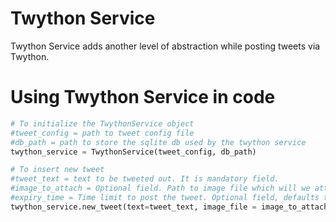 Twython Service
===============
Twython Service adds another level of abstraction while posting tweets via Twython.

# Using Twython Service in code
`````python
# To initialize the TwythonService object
#tweet_config = path to tweet config file
#db_path = path to store the sqlite db used by the twython service
twython_service = TwythonService(tweet_config, db_path)

# To insert new tweet
#tweet_text = text to be tweeted out. It is mandatory field.
#image_to_attach = Optional field. Path to image file which will we attached to the tweet.
#expiry_time = Time limit to post the tweet. Optional field, defaults to 30 days.
twython_service.new_tweet(text=tweet_text, image_file = image_to_attach, expiry_time = expiry_time)

`````
